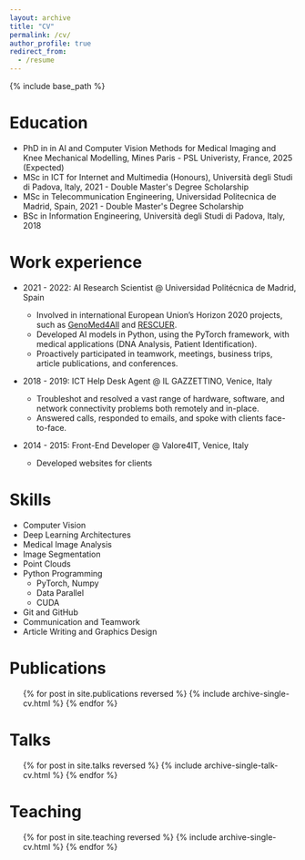 ```yaml
---
layout: archive
title: "CV"
permalink: /cv/
author_profile: true
redirect_from:
  - /resume
---
```


{% include base_path %}

Education
======
* PhD in in AI and Computer Vision Methods for Medical Imaging and Knee Mechanical Modelling, Mines Paris - PSL Univeristy, France, 2025 (Expected)
* MSc in ICT for Internet and Multimedia (Honours), Università degli Studi di Padova, Italy, 2021 - Double Master's Degree Scholarship
* MSc in Telecommunication Engineering, Universidad Politecnica de Madrid, Spain, 2021 - Double Master's Degree Scholarship
* BSc in Information Engineering, Università degli Studi di Padova, Italy, 2018

Work experience
======
* 2021 - 2022: AI Research Scientist @ Universidad Politécnica de Madrid, Spain
  * Involved in international European Union’s Horizon 2020 projects, such as <a href='https://genomed4all.eu/'>GenoMed4All</a> and <a href='https://rescuerproject.eu/'>RESCUER</a>.
  * Developed AI models in Python, using the PyTorch framework, with medical applications (DNA Analysis, Patient Identification).
  * Proactively participated in teamwork, meetings, business trips, article publications, and conferences.

* 2018 - 2019: ICT Help Desk Agent @ IL GAZZETTINO, Venice, Italy
  * Troubleshot and resolved a vast range of hardware, software, and network connectivity problems both remotely and in-place.
  * Answered calls, responded to emails, and spoke with clients face-to-face.
* 2014 - 2015: Front-End Developer @ Valore4IT, Venice, Italy 
  * Developed websites for clients 
  
Skills
======
* Computer Vision
* Deep Learning Architectures
* Medical Image Analysis
* Image Segmentation
* Point Clouds
* Python Programming
  * PyTorch, Numpy
  * Data Parallel
  * CUDA
* Git and GitHub
* Communication and Teamwork 
* Article Writing and Graphics Design 

Publications
======
  <ul>{% for post in site.publications reversed %}
    {% include archive-single-cv.html %}
  {% endfor %}</ul>
  
Talks
======
  <ul>{% for post in site.talks reversed %}
    {% include archive-single-talk-cv.html  %}
  {% endfor %}</ul>
  
Teaching
======
  <ul>{% for post in site.teaching reversed %}
    {% include archive-single-cv.html %}
  {% endfor %}</ul>
